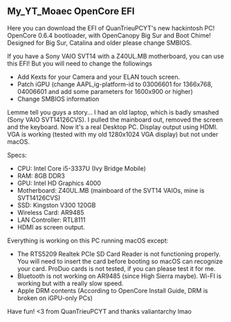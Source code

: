 <h2>My_YT_Moaec OpenCore EFI</h2>
Here you can download the EFI of QuanTrieuPCYT's new hackintosh PC!
OpenCore 0.6.4 bootloader, with OpenCanopy Big Sur and Boot Chime!
Designed for Big Sur, Catalina and older please change SMBIOS.

If you have a Sony VAIO SVT14 with a Z40UL.MB motherboard, you can use this EFI! But you will need to change the followings
- Add Kexts for your Camera and your ELAN touch screen.
- Patch iGPU (change AAPL,ig-platform-id to 03006601 for 1366x768, 04006601 and add some parameters for 1600x900 or higher)
- Change SMBIOS information

Lemme tell you guys a story...
I had an old laptop, which is badly smashed (Sony VAIO SVT14126CVS).
I pulled the mainboard out, removed the screen and the keyboard. Now it's a real Desktop PC.
Display output using HDMI. VGA is working (tested with my old 1280x1024 VGA display) but not under macOS.

Specs:
- CPU: Intel Core i5-3337U (Ivy Bridge Mobile)
- RAM: 8GB DDR3
- GPU: Intel HD Graphics 4000
- Motherboard: Z40UL.MB (mainboard of the SVT14 VAIOs, mine is SVT14126CVS)
- SSD: Kingston V300 120GB
- Wireless Card: AR9485
- LAN Controller: RTL8111
- HDMI as screen output.

Everything is working on this PC running macOS except:
- The RTS5209 Realtek PCIe SD Card Reader is not functioning properly. You will need to insert the card before booting so macOS can recognize your card. ProDuo cards is not tested, if you can please test it for me.
- Bluetooth is not working on AR9485 (since High Sierra maybe). Wi-FI is working but with a really slow speed.
- Apple DRM contents (According to OpenCore Install Guide, DRM is broken on iGPU-only PCs)

Have fun!
<3 from QuanTrieuPCYT
and thanks valiantarchy lmao
